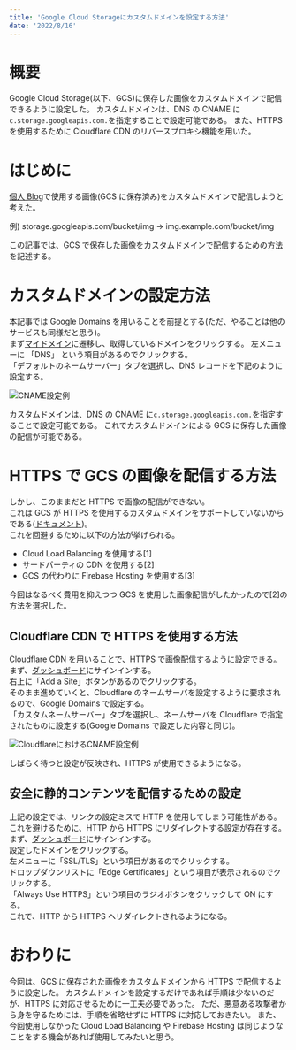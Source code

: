 ```yaml
---
title: 'Google Cloud Storageにカスタムドメインを設定する方法'
date: '2022/8/16'
---
```


# 概要

Google Cloud Storage(以下、GCS)に保存した画像をカスタムドメインで配信できるように設定した。
カスタムドメインは、DNS の CNAME に`c.storage.googleapis.com.`を指定することで設定可能である。
また、HTTPS を使用するために Cloudflare CDN のリバースプロキシ機能を用いた。

# はじめに

[個人 Blog](https://seyyyy.com)で使用する画像(GCS に保存済み)をカスタムドメインで配信しようと考えた。

例) storage.googleapis.com/bucket/img → img.example.com/bucket/img

この記事では、GCS で保存した画像をカスタムドメインで配信するための方法を記述する。

# カスタムドメインの設定方法

本記事では Google Domains を用いることを前提とする(ただ、やることは他のサービスも同様だと思う)。  
まず[マイドメイン](https://domains.google.com/registrar)に遷移し、取得しているドメインをクリックする。
左メニューに 「DNS」 という項目があるのでクリックする。  
「デフォルトのネームサーバー」タブを選択し、DNS レコードを下記のように設定する。

![CNAME設定例](https://image.seyyyy.com/gcs-domain.png 'CNAME設定例')

カスタムドメインは、DNS の CNAME に`c.storage.googleapis.com.`を指定することで設定可能である。
これでカスタムドメインによる GCS に保存した画像の配信が可能である。

# HTTPS で GCS の画像を配信する方法

しかし、このままだと HTTPS で画像の配信ができない。  
これは GCS が HTTPS を使用するカスタムドメインをサポートしていないからである([ドキュメント](https://cloud.google.com/storage/docs/hosting-static-website))。  
これを回避するために以下の方法が挙げられる。

- Cloud Load Balancing を使用する[1]
- サードパーティの CDN を使用する[2]
- GCS の代わりに Firebase Hosting を使用する[3]

今回はなるべく費用を抑えつつ GCS を使用した画像配信がしたかったので[2]の方法を選択した。

## Cloudflare CDN で HTTPS を使用する方法

Cloudflare CDN を用いることで、HTTPS で画像配信するように設定できる。  
まず、[ダッシュボード](https://dash.cloudflare.com/?to=/:account/)にサインインする。  
右上に「Add a Site」ボタンがあるのでクリックする。  
そのまま進めていくと、Cloudflare のネームサーバを設定するように要求されるので、Google Domains で設定する。  
「カスタムネームサーバー」タブを選択し、ネームサーバを Cloudflare で指定されたものに設定する(Google Domains で設定した内容と同じ)。

![CloudflareにおけるCNAME設定例](https://image.seyyyy.com/cloudflare-domain.png 'CloudflareにおけるCNAME設定例')

しばらく待つと設定が反映され、HTTPS が使用できるようになる。

## 安全に静的コンテンツを配信するための設定

上記の設定では、リンクの設定ミスで HTTP を使用してしまう可能性がある。
これを避けるために、HTTP から HTTPS にリダイレクトする設定が存在する。
まず、[ダッシュボード](https://dash.cloudflare.com/?to=/:account/)にサインインする。  
設定したドメインをクリックする。  
左メニューに「SSL/TLS」という項目があるのでクリックする。  
ドロップダウンリストに「Edge Certificates」という項目が表示されるのでクリックする。  
「Always Use HTTPS」という項目のラジオボタンをクリックして ON にする。  
これで、HTTP から HTTPS へリダイレクトされるようになる。

# おわりに

今回は、GCS に保存された画像をカスタムドメインから HTTPS で配信するように設定した。
カスタムドメインを設定するだけであれば手順は少ないのだが、HTTPS に対応させるために一工夫必要であった。
ただ、悪意ある攻撃者から身を守るためには、手順を省略せずに HTTPS に対応しておきたい。
また、今回使用しなかった Cloud Load Balancing や Firebase Hosting は同じようなことをする機会があれば使用してみたいと思う。
